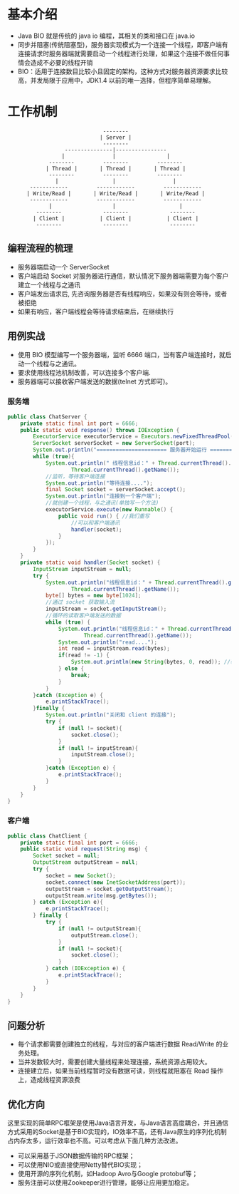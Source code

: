 # 基本介绍
- Java BIO 就是传统的 java io 编程，其相关的类和接口在 java.io
- 同步并阻塞(传统阻塞型)，服务器实现模式为一个连接一个线程，即客户端有连接请求时服务器端就需要启动一个线程进行处理，如果这个连接不做任何事情会造成不必要的线程开销
- BIO：适用于连接数目比较小且固定的架构，这种方式对服务器资源要求比较高，并发局限于应用中，JDK1.4 以前的唯一选择，但程序简单易理解。
# 工作机制
```
                              --------
                             | Server |
                              --------
                  ---------------|----------------
                 |               |                |
             --------         --------         --------
            | Thread |       | Thread |       | Thread |
             --------         --------         --------
               |                 |                  |
       ------------         ------------         ------------
      | Write/Read |       | Write/Read |       | Write/Read |
       ------------         ------------         ------------
             |                   |                    |
         --------             --------             --------
        | Client |           | Client |           | Client |
         --------             --------             --------
```
## 编程流程的梳理
- 服务器端启动一个 ServerSocket
- 客户端启动 Socket 对服务器进行通信，默认情况下服务器端需要为每个客户建立一个线程与之通讯
- 客户端发出请求后, 先咨询服务器是否有线程响应，如果没有则会等待，或者被拒绝
- 如果有响应，客户端线程会等待请求结束后，在继续执行
## 用例实战
- 使用 BIO 模型编写一个服务器端，监听 6666 端口，当有客户端连接时，就启动一个线程与之通讯。
- 要求使用线程池机制改善，可以连接多个客户端.
- 服务器端可以接收客户端发送的数据(telnet 方式即可)。
### 服务端
```java
public class ChatServer {
    private static final int port = 6666;
    public static void response() throws IOException {
        ExecutorService executorService = Executors.newFixedThreadPool(5);
        ServerSocket serverSocket = new ServerSocket(port);
        System.out.println("====================== 服务器开始运行 ====================");
        while (true){
            System.out.println(" 线程信息id：" + Thread.currentThread().getId() + " | 名字：" +
                    Thread.currentThread().getName());
            //监听，等待客户端连接
            System.out.println("等待连接....");
            final Socket socket = serverSocket.accept();
            System.out.println("连接到一个客户端");
            //就创建一个线程，与之通讯(单独写一个方法)
            executorService.execute(new Runnable() {
                public void run() { //我们重写
                    //可以和客户端通讯
                    handler(socket);
                }
            });
        }
    }
    private static void handler(Socket socket) {
        InputStream inputStream = null;
        try {
            System.out.println("线程信息id：" + Thread.currentThread().getId() + " | 名字：" +
                    Thread.currentThread().getName());
            byte[] bytes = new byte[1024];
            //通过 socket 获取输入流
            inputStream = socket.getInputStream();
            //循环的读取客户端发送的数据
            while (true) {
                System.out.println("线程信息id：" + Thread.currentThread().getId() + " | 名字：" +
                        Thread.currentThread().getName());
                System.out.println("read....");
                int read = inputStream.read(bytes);
                if(read != -1) {
                    System.out.println(new String(bytes, 0, read)); //输出客户端发送的数据
                } else {
                    break;
                }
            }
        }catch (Exception e) {
            e.printStackTrace();
        }finally {
            System.out.println("关闭和 client 的连接");
            try {
                if (null != socket){
                    socket.close();
                }
                if (null != inputStream){
                    inputStream.close();
                }
            }catch (Exception e) {
                e.printStackTrace();
            }
        }
    }
}
```
### 客户端
```java
public class ChatClient {
    private static final int port = 6666;
    public static void request(String msg) {
        Socket socket = null;
        OutputStream outputStream = null;
        try {
            socket = new Socket();
            socket.connect(new InetSocketAddress(port));
            outputStream = socket.getOutputStream();
            outputStream.write(msg.getBytes());
        } catch (Exception e){
            e.printStackTrace();
        } finally {
            try {
                if (null != outputStream){
                    outputStream.close();
                }
                if (null != socket){
                    socket.close();
                }
            } catch (IOException e) {
                e.printStackTrace();
            }
        }
    }
}

```
## 问题分析
- 每个请求都需要创建独立的线程，与对应的客户端进行数据 Read/Write 的业务处理。
- 当并发数较大时，需要创建大量线程来处理连接，系统资源占用较大。
- 连接建立后，如果当前线程暂时没有数据可读，则线程就阻塞在 Read 操作上，造成线程资源浪费
## 优化方向
这里实现的简单RPC框架是使用Java语言开发，与Java语言高度耦合，并且通信方式采用的Socket是基于BIO实现的，IO效率不高，还有Java原生的序列化机制占内存太多，运行效率也不高。可以考虑从下面几种方法改进。
- 可以采用基于JSON数据传输的RPC框架；
- 可以使用NIO或直接使用Netty替代BIO实现；
- 使用开源的序列化机制，如Hadoop Avro与Google protobuf等；
- 服务注册可以使用Zookeeper进行管理，能够让应用更加稳定。

